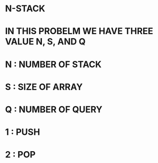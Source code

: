 # N-STACK
# IN THIS PROBELM WE HAVE THREE VALUE N, S, AND Q
# N : NUMBER OF STACK
# S : SIZE OF ARRAY
# Q : NUMBER OF QUERY
# 1 : PUSH
# 2 : POP
